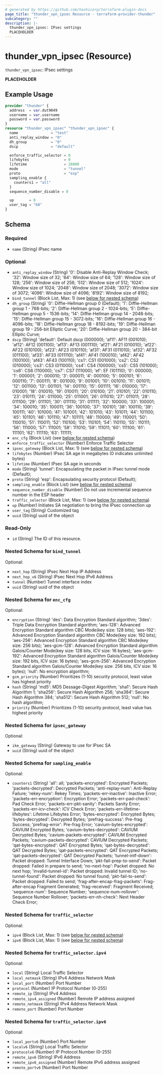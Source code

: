```yaml
---
# generated by https://github.com/hashicorp/terraform-plugin-docs
page_title: "thunder_vpn_ipsec Resource - terraform-provider-thunder"
subcategory: ""
description: |-
  thunder_vpn_ipsec: IPsec settings
  PLACEHOLDER
---
```


# thunder_vpn_ipsec (Resource)

`thunder_vpn_ipsec`: IPsec settings

__PLACEHOLDER__

## Example Usage

```terraform
provider "thunder" {
  address  = var.dut9049
  username = var.username
  password = var.password
}
resource "thunder_vpn_ipsec" "thunder_vpn_ipsec" {
  name               = "test"
  anti_replay_window = "0"
  dh_group           = "0"
  dscp               = "default"

  enforce_traffic_selector = 0
  lifebytes                = 0
  lifetime                 = 28800
  mode                     = "tunnel"
  proto                    = "esp"
  sampling_enable {
    counters1 = "all"
  }
  sequence_number_disable = 0

  up       = 0
  user_tag = "68"
}
```

<!-- schema generated by tfplugindocs -->
## Schema

### Required

- `name` (String) IPsec name

### Optional

- `anti_replay_window` (String) '0': Disable Anti-Replay Window Check; '32': Window size of 32; '64': Window size of 64; '128': Window size of 128; '256': Window size of 256; '512': Window size of 512; '1024': Window size of 1024; '2048': Window size of 2048; '3072': Window size of 3072; '4096': Window size of 4096; '8192': Window size of 8192;
- `bind_tunnel` (Block List, Max: 1) (see [below for nested schema](#nestedblock--bind_tunnel))
- `dh_group` (String) '0': Diffie-Hellman group 0 (Default); '1': Diffie-Hellman group 1 - 768-bits; '2': Diffie-Hellman group 2 - 1024-bits; '5': Diffie-Hellman group 5 - 1536-bits; '14': Diffie-Hellman group 14 - 2048-bits; '15': Diffie-Hellman group 15 - 3072-bits; '16': Diffie-Hellman group 16 - 4096-bits; '18': Diffie-Hellman group 18 - 8192-bits; '19': Diffie-Hellman group 19 - 256-bit Elliptic Curve; '20': Diffie-Hellman group 20 - 384-bit Elliptic Curve;
- `dscp` (String) 'default': Default dscp (000000); 'af11': AF11 (001010); 'af12': AF12 (001100); 'af13': AF13 (001110); 'af21': AF21 (010010); 'af22': AF22 (010100); 'af23': AF23 (010110); 'af31': AF31 (011010); 'af32': AF32 (011100); 'af33': AF33 (011110); 'af41': AF41 (100010); 'af42': AF42 (100100); 'af43': AF43 (100110); 'cs1': CS1 (001000); 'cs2': CS2 (010000); 'cs3': CS3 (011000); 'cs4': CS4 (100000); 'cs5': CS5 (101000); 'cs6': CS6 (110000); 'cs7': CS7 (111000); 'ef': EF (101110); '0': 000000; '1': 000001; '2': 000010; '3': 000011; '4': 000100; '5': 000101; '6': 000110; '7': 000111; '8': 001000; '9': 001001; '10': 001010; '11': 001011; '12': 001100; '13': 001101; '14': 001110; '15': 001111; '16': 010000; '17': 010001; '18': 010010; '19': 010011; '20': 010100; '21': 010101; '22': 010110; '23': 010111; '24': 011000; '25': 011001; '26': 011010; '27': 011011; '28': 011100; '29': 011101; '30': 011110; '31': 011111; '32': 100000; '33': 100001; '34': 100010; '35': 100011; '36': 100100; '37': 100101; '38': 100110; '39': 100111; '40': 101000; '41': 101001; '42': 101010; '43': 101011; '44': 101100; '45': 101101; '46': 101110; '47': 101111; '48': 110000; '49': 110001; '50': 110010; '51': 110011; '52': 110100; '53': 110101; '54': 110110; '55': 110111; '56': 111000; '57': 111001; '58': 111010; '59': 111011; '60': 111100; '61': 111101; '62': 111110; '63': 111111;
- `enc_cfg` (Block List) (see [below for nested schema](#nestedblock--enc_cfg))
- `enforce_traffic_selector` (Number) Enforce Traffic Selector
- `ipsec_gateway` (Block List, Max: 1) (see [below for nested schema](#nestedblock--ipsec_gateway))
- `lifebytes` (Number) IPsec SA age in megabytes (0 indicates unlimited bytes)
- `lifetime` (Number) IPsec SA age in seconds
- `mode` (String) 'tunnel': Encapsulating the packet in IPsec tunnel mode (Default);
- `proto` (String) 'esp': Encapsulating security protocol (Default);
- `sampling_enable` (Block List) (see [below for nested schema](#nestedblock--sampling_enable))
- `sequence_number_disable` (Number) Do not use incremental sequence number in the ESP header
- `traffic_selector` (Block List, Max: 1) (see [below for nested schema](#nestedblock--traffic_selector))
- `up` (Number) Initiates SA negotiation to bring the IPsec connection up
- `user_tag` (String) Customized tag
- `uuid` (String) uuid of the object

### Read-Only

- `id` (String) The ID of this resource.

<a id="nestedblock--bind_tunnel"></a>
### Nested Schema for `bind_tunnel`

Optional:

- `next_hop` (String) IPsec Next Hop IP Address
- `next_hop_v6` (String) IPsec Next Hop IPv6 Address
- `tunnel` (Number) Tunnel interface index
- `uuid` (String) uuid of the object


<a id="nestedblock--enc_cfg"></a>
### Nested Schema for `enc_cfg`

Optional:

- `encryption` (String) 'des': Data Encryption Standard algorithm; '3des': Triple Data Encryption Standard algorithm; 'aes-128': Advanced Encryption Standard algorithm CBC Mode(key size: 128 bits); 'aes-192': Advanced Encryption Standard algorithm CBC Mode(key size: 192 bits); 'aes-256': Advanced Encryption Standard algorithm CBC Mode(key size: 256 bits); 'aes-gcm-128': Advanced Encryption Standard algorithm Galois/Counter Mode(key size: 128 bits, ICV size: 16 bytes); 'aes-gcm-192': Advanced Encryption Standard algorithm Galois/Counter Mode(key size: 192 bits, ICV size: 16 bytes); 'aes-gcm-256': Advanced Encryption Standard algorithm Galois/Counter Mode(key size: 256 bits, ICV size: 16 bytes); 'null': No encryption algorithm;
- `gcm_priority` (Number) Prioritizes (1-10) security protocol, least value has highest priority
- `hash` (String) 'md5': MD5 Dessage-Digest Algorithm; 'sha1': Secure Hash Algorithm 1; 'sha256': Secure Hash Algorithm 256; 'sha384': Secure Hash Algorithm 384; 'sha512': Secure Hash Algorithm 512; 'null': No hash algorithm;
- `priority` (Number) Prioritizes (1-10) security protocol, least value has highest priority


<a id="nestedblock--ipsec_gateway"></a>
### Nested Schema for `ipsec_gateway`

Optional:

- `ike_gateway` (String) Gateway to use for IPsec SA
- `uuid` (String) uuid of the object


<a id="nestedblock--sampling_enable"></a>
### Nested Schema for `sampling_enable`

Optional:

- `counters1` (String) 'all': all; 'packets-encrypted': Encrypted Packets; 'packets-decrypted': Decrypted Packets; 'anti-replay-num': Anti-Replay Failure; 'rekey-num': Rekey Times; 'packets-err-inactive': Inactive Error; 'packets-err-encryption': Encryption Error; 'packets-err-pad-check': Pad Check Error; 'packets-err-pkt-sanity': Packets Sanity Error; 'packets-err-icv-check': ICV Check Error; 'packets-err-lifetime-lifebytes': Lifetime Lifebytes Error; 'bytes-encrypted': Encrypted Bytes; 'bytes-decrypted': Decrypted Bytes; 'prefrag-success': Pre-frag Success; 'prefrag-error': Pre-frag Error; 'cavium-bytes-encrypted': CAVIUM Encrypted Bytes; 'cavium-bytes-decrypted': CAVIUM Decrypted Bytes; 'cavium-packets-encrypted': CAVIUM Encrypted Packets; 'cavium-packets-decrypted': CAVIUM Decrypted Packets; 'qat-bytes-encrypted': QAT Encrypted Bytes; 'qat-bytes-decrypted': QAT Decrypted Bytes; 'qat-packets-encrypted': QAT Encrypted Packets; 'qat-packets-decrypted': QAT Decrypted Packets; 'tunnel-intf-down': Packet dropped: Tunnel Interface Down; 'pkt-fail-prep-to-send': Packet dropped: Failed in prepare to send; 'no-next-hop': Packet dropped: No next hop; 'invalid-tunnel-id': Packet dropped: Invalid tunnel ID; 'no-tunnel-found': Packet dropped: No tunnel found; 'pkt-fail-to-send': Packet dropped: Failed to send; 'frag-after-encap-frag-packets': Frag-after-encap Fragment Generated; 'frag-received': Fragment Received; 'sequence-num': Sequence Number; 'sequence-num-rollover': Sequence Number Rollover; 'packets-err-nh-check': Next Header Check Error;


<a id="nestedblock--traffic_selector"></a>
### Nested Schema for `traffic_selector`

Optional:

- `ipv4` (Block List, Max: 1) (see [below for nested schema](#nestedblock--traffic_selector--ipv4))
- `ipv6` (Block List, Max: 1) (see [below for nested schema](#nestedblock--traffic_selector--ipv6))

<a id="nestedblock--traffic_selector--ipv4"></a>
### Nested Schema for `traffic_selector.ipv4`

Optional:

- `local` (String) Local Traffic Selector
- `local_netmask` (String) IPv4 Address Network Mask
- `local_port` (Number) Port Number
- `protocol` (Number) IP Protocol Number (0-255)
- `remote_ip` (String) IPv4 Address
- `remote_ipv4_assigned` (Number) Remote IP address assigned
- `remote_netmask` (String) IPv4 Address Network Mask
- `remote_port` (Number) Port Number


<a id="nestedblock--traffic_selector--ipv6"></a>
### Nested Schema for `traffic_selector.ipv6`

Optional:

- `local_portv6` (Number) Port Number
- `localv6` (String) Local Traffic Selector
- `protocolv6` (Number) IP Protocol Number (0-255)
- `remote_ipv6` (String) IPv6 Address
- `remote_ipv6_assigned` (Number) Remote IPv6 address assigned
- `remote_portv6` (Number) Port Number



